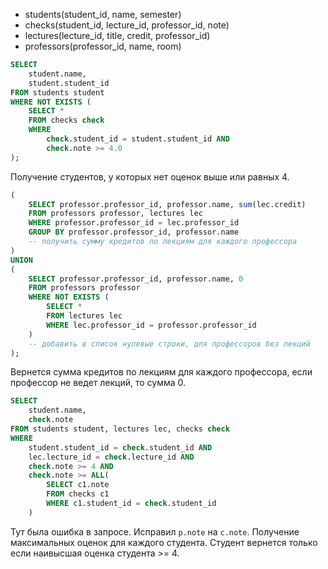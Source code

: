 * students(student_id, name, semester)
* checks(student_id, lecture_id, professor_id, note)
* lectures(lecture_id, title, credit, professor_id)
* professors(professor_id, name, room)

```sql
SELECT 
    student.name, 
    student.student_id 
FROM students student
WHERE NOT EXISTS (
    SELECT *
    FROM checks check
    WHERE 
        check.student_id = student.student_id AND
        check.note >= 4.0
);
```

Получение студентов, у которых нет оценок выше или равных 4.

```sql
( 
    SELECT professor.professor_id, professor.name, sum(lec.credit)
    FROM professors professor, lectures lec
    WHERE professor.professor_id = lec.professor_id
    GROUP BY professor.professor_id, professor.name
    -- получить сумму кредитов по лекциям для каждого профессора
)
UNION
( 
    SELECT professor.professor_id, professor.name, 0
    FROM professors professor
    WHERE NOT EXISTS (
        SELECT * 
        FROM lectures lec 
        WHERE lec.professor_id = professor.professor_id
    )
    -- добавить в список нулевые строки, для профессоров без лекций
);
```

Вернется сумма кредитов по лекциям для каждого профессора, если профессор не ведет лекций, то сумма 0.

```sql
SELECT 
    student.name, 
    check.note
FROM students student, lectures lec, checks check
WHERE 
    student.student_id = check.student_id AND 
    lec.lecture_id = check.lecture_id AND 
    check.note >= 4 AND
    check.note >= ALL(
        SELECT c1.note 
        FROM checks c1 
        WHERE c1.student_id = check.student_id
    )
```

Тут была ошибка в запросе. Исправил `p.note` на `c.note`.
Получение максимальных оценок для каждого студента. Студент вернется только если наивысшая оценка студента >= 4.